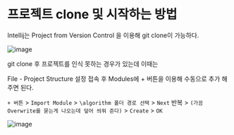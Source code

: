 
# 프로젝트 clone 및 시작하는 방법

Intellij는 Project from Version Control 을 이용해 git clone이 가능하다.

![image](https://user-images.githubusercontent.com/78013523/187077722-043406a8-42f7-4407-ae32-42ad61c3c47c.png)

git clone 후 프로젝트를 인식 못하는 경우가 있는데 이때는

File - Project Structure 설정 접속 후 Modules에 + 버튼을 이용해 수동으로 추가 해주면 된다.

`+ 버튼` > `Import Module` > `\algorithm 폴더 경로 선택` > `Next` 반복 > `(가끔 Overwrite를 묻는게 나오는데 덮어 씌워 준다)` > `Create` > `OK`

![image](https://user-images.githubusercontent.com/78013523/187078080-6aed0275-dc4b-4f82-af8f-03b9bf4e8b21.png)